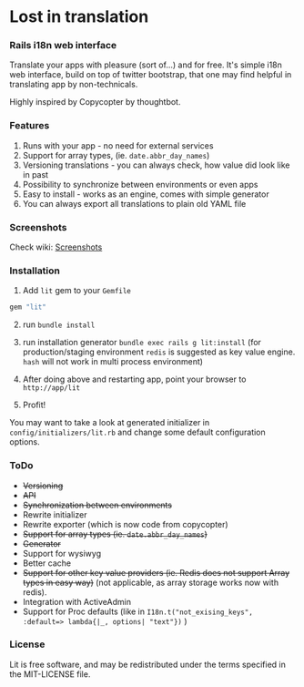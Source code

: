 # Lost in translation
### Rails i18n web interface

Translate your apps with pleasure (sort of...) and for free. It's simple i18n
web interface, build on top of twitter bootstrap, that one may find helpful in
translating app by non-technicals.

Highly inspired by Copycopter by thoughtbot.

### Features

1. Runs with your app - no need for external services
2. Support for array types, (ie. `date.abbr_day_names`)
3. Versioning translations - you can always check, how value did look like in past
4. Possibility to synchronize between environments or even apps
5. Easy to install - works as an engine, comes with simple generator
6. You can always export all translations to plain old YAML file

### Screenshots

Check wiki: [Screenshots](https://github.com/prograils/lit/wiki/Screenshots)

### Installation

1. Add `lit` gem to your `Gemfile`
```ruby
gem "lit"
````

2. run `bundle install`

3. run installation generator `bundle exec rails g lit:install`
  (for production/staging environment `redis` is suggested as key value engine. `hash` will not work in multi process environment)

4. After doing above and restarting app, point your browser to ```http://app/lit```

5. Profit!


You may want to take a look at generated initializer in `config/initializers/lit.rb` and change some default configuration options.


### ToDo

* ~~Versioning~~
* ~~API~~
* ~~Synchronization between environments~~
* Rewrite initializer
* Rewrite exporter (which is now code from copycopter)
* ~~Support for array types (ie. `date.abbr_day_names`)~~
* ~~Generator~~
* Support for wysiwyg
* Better cache
* ~~Support for other key value providers (ie. Redis does not support Array types in easy way)~~ (not applicable, as array storage works now with redis).
* Integration with ActiveAdmin
* Support for Proc defaults (like in `I18n.t("not_exising_keys", :default=> lambda{|_, options| "text"})` )


### License

Lit is free software, and may be redistributed under the terms specified in the MIT-LICENSE file.
